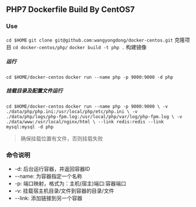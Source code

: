 ## PHP7 Dockerfile Build By CentOS7

### Use

`cd $HOME`
`git clone git@github.com:wangyongdong/docker-centos.git` 克隆项目
`cd docker-centos/php/`
`docker build -t php .`   构建镜像

##### 运行

`cd $HOME/docker-centos`
`docker run --name php -p 9000:9000 -d php`

##### 挂载目录及配置文件运行

`cd $HOME/docker-centos`
`docker run --name php -p 9000:9000 \
 -v ./data/php/php.ini:/usr/local/php/etc/php.ini \
 -v ./data/php/logs/php-fpm.log:/usr/local/php/var/log/php-fpm.log \
 -v ./data/www:/usr/local/nginx/html \
 --link redis:redis --link mysql:mysql -d php`

> 确保挂载位置有文件，否则挂载失败

### 命令说明

  - -d: 后台运行容器，并返回容器ID
  - --name: 为容器指定一个名称
  - -p: 端口映射，格式为：主机(宿主)端口:容器端口
  - -v: 挂载宿主机目录/文件到容器的目录/文件
  - --link: 添加链接到另一个容器
 